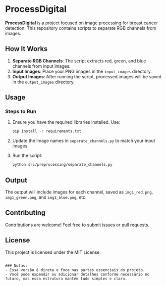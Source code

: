 # ProcessDigital

**ProcessDigital** is a project focused on image processing for breast cancer detection. This repository contains scripts to separate RGB channels from images.

## How It Works

1. **Separate RGB Channels**: The script extracts red, green, and blue channels from input images.
2. **Input Images**: Place your PNG images in the `input_images` directory.
3. **Output Images**: After running the script, processed images will be saved in the `output_images` directory.

## Usage

### Steps to Run

1. Ensure you have the required libraries installed. Use:

   ```bash
   pip install -r requirements.txt
   ```

2. Update the image names in `separate_channels.py` to match your input images.
3. Run the script:

   ```bash
   python src/preprocessing/separate_channels.py
   ```

## Output

The output will include images for each channel, saved as `img1_red.png`, `img1_green.png`, and `img1_blue.png`, etc.

## Contributing

Contributions are welcome! Feel free to submit issues or pull requests.

## License

This project is licensed under the MIT License.
```

### Notas:
- Essa versão é direta e foca nas partes essenciais do projeto.
- Você pode expandir ou adicionar detalhes conforme necessário no futuro, mas essa estrutura mantém tudo simples e claro.
